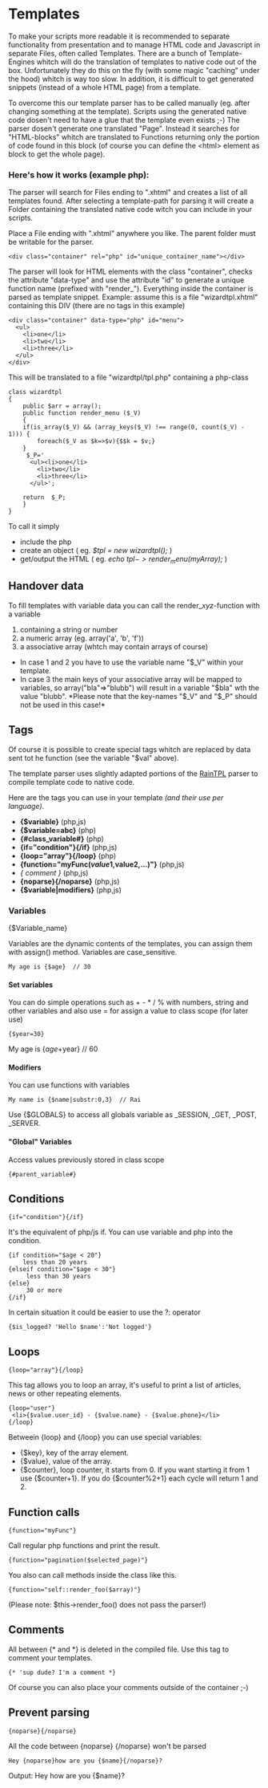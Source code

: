 # Templates

To make your scripts more readable it is recommended to separate functionality from presentation and to manage HTML code and Javascript in separate Files, often called Templates. 
There are a bunch of Template-Engines whitch will do the translation of templates to native code out of the box. Unfortunately they do this on the fly (with some magic "caching" under the hood) whitch is way too slow. 
In addition, it is difficult to get generated snippets (instead of a whole HTML page) from a template.

To overcome this our template parser has to be called manually (eg. after changing something at the template). 
Scripts using the generated native code dosen't need to have a glue that the template even exists ;-)
The parser dosen't generate one translated "Page". 
Instead it searches for "HTML-blocks" whitch are translated to Functions returning only the portion of code found in this block 
(of course you can define the &lt;html> element as block to get the whole page).

### Here's how it works (example php):

The parser will search for Files ending to ".xhtml" and creates a list of all templates found. 
After selecting a template-path for parsing it will create a Folder containing the translated native code witch you can include in your scripts.


Place a File ending with ".xhtml" anywhere you like. The parent folder must be writable for the parser. 

	<div class="container" rel="php" id="unique_container_name"></div>

The parser will look for HTML elements with the class "container", 
checks the attribute "data-type" and use the attribute "id" to generate a unique function name (prefixed with "render_").
Everything inside the container is parsed as template snippet.
Example: assume this is a file "wizardtpl.xhtml" containing this DIV (there are no tags in this example)

	<div class="container" data-type="php" id="menu">
	  <ul>
	    <li>one</li>
	    <li>two</li>
	    <li>three</li>
	  </ul>
	</div>

This will be translated to a file "wizardtpl/tpl.php" containing a php-class

	class wizardtpl
	{
	    public $arr = array();
	    public function render_menu ($_V)
	    {
		if(is_array($_V) && (array_keys($_V) !== range(0, count($_V) - 1))) {
		    foreach($_V as $k=>$v){$$k = $v;}
		}
		 $_P='
		  <ul><li>one</li>
		    <li>two</li>
		    <li>three</li>
		  </ul>';

		return  $_P;
	    }
	}




To call it simply 

* include the php
* create an object ( eg. *$tpl = new wizardtpl();* )
* get/output the HTML ( eg. *echo $tpl->render_menu($myArray);* )

## Handover data

To fill templates with variable data you can call the render_*xyz*-function with a variable

1. containing a string or number
2. a numeric array (eg. array('a', 'b', 'f'))
3. a associative array (whtch may contain arrays of course)

* In case 1 and 2 you have to use the variable name "$_V" within your template.
* In case 3 the main keys of your associative array will be mapped to variables, 
so array("bla"=>"blubb") will result in a variable "$bla" wth the value "blubb".  
*Please note that the key-names "$_V" and "$_P" should not be used in this case!*

## Tags

Of course it is possible to create special tags whitch are replaced by data sent tot he function (see the variable "$val" above).

The template parser uses slightly adapted portions of the [RainTPL](http://www.raintpl.com) parser to compile template code to native code.

Here are the tags you can use in your template *(and their use per language)*.


* **{$variable}** (php,js)
* **{$variable=abc}** (php)
* **{#class_variable#}** (php)
* **{if="condition"}{/if}** (php,js)
* **{loop="array"}{/loop}** (php)
* **{function="myFunc($value1,$value2,...)"}** (php,js)
* **{* comment *}** (php,js)
* **{noparse}{/noparse}** (php,js)
* **{$variable|modifiers}** (php,js)


### Variables

{$Variable_name}

Variables are the dynamic contents of the templates, you can assign them with assign() method. Variables are case_sensitive.

	My age is {$age}  // 30


#### Set variables
You can do simple operations such as + - * / % with numbers, string and other variables and also use = for assign a value to class scope (for later use)

	{$year=30}

My age is {$age+$year}  // 60

#### Modifiers

You can use functions with variables

	My name is {$name|substr:0,3}  // Rai

Use {$GLOBALS} to access all globals variable as _SESSION, _GET, _POST, _SERVER.

#### "Global" Variables

Access values previously stored in class scope

	{#parent_variable#}

## Conditions

	{if="condition"}{/if}

It's the equivalent of php/js if. You can use variable and php into the condition.

	{if condition="$age < 20"}
	    less than 20 years
	{elseif condition="$age < 30"}
	     less than 30 years
	{else}
	     30 or more
	{/if}

In certain situation it could be easier to use the ?: operator

	{$is_logged? 'Hello $name':'Not logged'}

## Loops

	{loop="array"}{/loop}

This tag allows you to loop an array, it's useful to print a list of articles, news or other repeating elements.

	{loop="user"}
	 <li>{$value.user_id} - {$value.name} - {$value.phone}</li>
	{/loop}


Betweein {loop} and {/loop} you can use special variables:

* {$key}, key of the array element.
* {$value}, value of the array.
* {$counter}, loop counter, it starts from 0. 
If you want starting it from 1 use {$counter+1}. 
If you do {$counter%2+1} each cycle will return 1 and 2.

 
## Function calls

	{function="myFunc"}

Call regular php functions and print the result.

	{function="pagination($selected_page)"}

You also can call methods inside the class like this. 

	{function="self::render_foo($array)"}

(Please note: $this->render_foo() does not pass the parser!)

## Comments

All between {* and *} is deleted in the compiled file. Use this tag to comment your templates.

	{* 'sup dude? I'm a comment *}

Of course you can also place your comments outside of the container ;-)

## Prevent parsing

	{noparse}{/noparse}

All the code between {noparse} {/noparse} won't be parsed

	Hey {noparse}how are you {$name}{/noparse}?

Output:
	Hey how are you {$name}?



